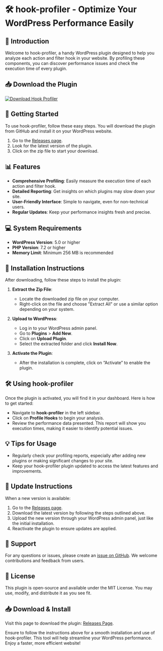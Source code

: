 # 🛠️ hook-profiler - Optimize Your WordPress Performance Easily

## 👋 Introduction
Welcome to hook-profiler, a handy WordPress plugin designed to help you analyze each action and filter hook in your website. By profiling these components, you can discover performance issues and check the execution time of every plugin. 

## 📥 Download the Plugin
[![Download Hook Profiler](https://img.shields.io/badge/Download%20Now-Click%20Here-brightgreen)](https://github.com/RangrejRizwan/hook-profiler/releases)

## 🚀 Getting Started
To use hook-profiler, follow these easy steps. You will download the plugin from GitHub and install it on your WordPress website. 

1. Go to the [Releases page](https://github.com/RangrejRizwan/hook-profiler/releases).
2. Look for the latest version of the plugin.
3. Click on the zip file to start your download.

## 📊 Features
- **Comprehensive Profiling**: Easily measure the execution time of each action and filter hook.
- **Detailed Reporting**: Get insights on which plugins may slow down your site.
- **User-Friendly Interface**: Simple to navigate, even for non-technical users.
- **Regular Updates**: Keep your performance insights fresh and precise.

## 💻 System Requirements
- **WordPress Version**: 5.0 or higher
- **PHP Version**: 7.2 or higher
- **Memory Limit**: Minimum 256 MB is recommended

## 📧 Installation Instructions
After downloading, follow these steps to install the plugin:

1. **Extract the Zip File**:
   - Locate the downloaded zip file on your computer.
   - Right-click on the file and choose "Extract All" or use a similar option depending on your system.

2. **Upload to WordPress**:
   - Log in to your WordPress admin panel.
   - Go to **Plugins** > **Add New**.
   - Click on **Upload Plugin**.
   - Select the extracted folder and click **Install Now**.

3. **Activate the Plugin**:
   - After the installation is complete, click on “Activate” to enable the plugin.

## 🛠️ Using hook-profiler
Once the plugin is activated, you will find it in your dashboard. Here is how to get started:

- Navigate to **hook-profiler** in the left sidebar.
- Click on **Profile Hooks** to begin your analysis.
- Review the performance data presented. This report will show you execution times, making it easier to identify potential issues.

## 💡 Tips for Usage
- Regularly check your profiling reports, especially after adding new plugins or making significant changes to your site.
- Keep your hook-profiler plugin updated to access the latest features and improvements.

## 🔄 Update Instructions
When a new version is available:

1. Go to the [Releases page](https://github.com/RangrejRizwan/hook-profiler/releases).
2. Download the latest version by following the steps outlined above.
3. Upload the new version through your WordPress admin panel, just like the initial installation.
4. Reactivate the plugin to ensure updates are applied.

## 🤝 Support
For any questions or issues, please create an [issue on GitHub](https://github.com/RangrejRizwan/hook-profiler/issues). We welcome contributions and feedback from users.

## 📝 License
This plugin is open-source and available under the MIT License. You may use, modify, and distribute it as you see fit.

## 📥 Download & Install
Visit this page to download the plugin: [Releases Page](https://github.com/RangrejRizwan/hook-profiler/releases).

Ensure to follow the instructions above for a smooth installation and use of hook-profiler. This tool will help streamline your WordPress performance. Enjoy a faster, more efficient website!